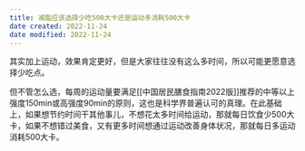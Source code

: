 ```yaml
---
title: 减脂应该选择少吃500大卡还是运动多消耗500大卡
date created: 2022-11-24
date modified: 2022-11-24
---
```

其实加上运动，效果肯定更好，但是大家往往没有这么多时间，所以可能更愿意选择少吃点。

但不管怎么选，每周的运动量要满足[[中国居民膳食指南2022版]]推荐的中等以上强度150min或高强度90min的原则，这也是科学界普遍认可的真理。在此基础上，如果想节约时间干其他事儿，不想花太多时间给运动，那就每日饮食少500大卡，如果不想错过美食，又有更多时间想通过运动改善身体状况，那就每日多运动消耗500大卡。
